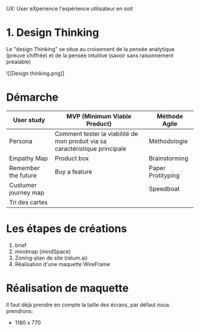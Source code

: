 UX: User eXperience
	l'espérience utilisateur en soit
# 1. Design Thinking

Le "design Thinking" se situe au croisement de la pensée analytique (preuve chiffrée) et de la pensée intuitive (savoir sans raisonnement préalable)

![[Design thinking.png]]

# Démarche



| User study           | MVP (Minimum Viable Product)                                                 | Méthode Agile     |
| -------------------- | ---------------------------------------------------------------------------- | ----------------- |
| Persona              | Comment tester la viabilité de mon produit via sa caractéristique principale | Méthodologie      |
| Empathy Map          | Product box                                                                  | Brainstorming     |
| Remember the future  | Buy a feature                                                                | Paper Protityping |
| Custumer journey map |                                                                              | Speedboat         |
| Tri des cartes       |                                                                              |                   |

# Les étapes de créations


1. brief
2. mindmap (mindSpace)
3. Zoning-plan de site (relum.ai)
4. Réalisation d'une maquette WireFrame


# Réalisation de maquette

Il faut déjà prendre en compte la taille des écrans, par défaut nous prendrons:
- 1180 x 770